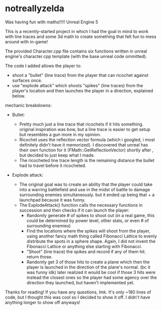 # notreallyzelda

Was having fun with maths!!!!!
Unreal Engine 5

This is a recently-started project in which I had the goal in mind to work with line traces and some 3d math to create something that felt fun to mess around with in-game!

The provided Character.cpp file contains six functions written in unreal engine's character.cpp template (with the base unreal code ommitted).

The code I added allows the player to:
- shoot a "bullet" (line trace) from the player that can ricochet against surfaces once.
- use "explode attack" which shoots "spikes" (line traces) from the player's location and then launches the player in a direction, explained below.

mechanic breakdowns:
- Bullet:
  - Pretty much just a line trace that ricochets if it hits something. original inspiration was bow, but a line trace is easier to get setup but resembles a gun more in my opinion.
  - Ricochet uses the reflection vector formula (which i googled, i most definitely didn't have it memorized). I discovered that unreal has their own function for it (FMath::GetReflectionVector) shortly after , but decided to just keep what I made.
  - The ricocheted line trace length is the remaining distance the bullet had to travel before it ricocheted.
 
- Explode attack:
  - The original goal was to create an ability that the player could take into a warring battlefield and use in the midst of battle to damage surrounding enemies simultaneously. but it ended up being that + a launchpad because it was funny.
  - The ExplodeAttack() function calls the necessary functions in succession and then checks if it can launch the player:
    - Randomly generate # of spikes to shoot out (in a real game, this could be determined by power level, other stats, or even # of surrounding enemies)
    - Find the locations where the spikes will shoot from the player, using another fancy math thing called Fibonacci Lattice to evenly distribute the spots in a sphere shape. Again, I did not invent the Fibonacci Lattice or anything else starting with Fibonacci.
    - "Shoot" (line trace) the spikes and record if any of them hit. return those.
    - Randomly get 3 of those hits to create a plane which then the player is launched in the direction of the plane's normal. (bc it was funny idk) later realized it would be cool if those 3 hits were instead the closest ones so the player had some agency over the direction they launched, but haven't implemented yet.
   

Thanks for reading! If you have any questions, lmk. It's only ~180 lines of code, but I thought this was cool so I decided to show it off. I didn't have anything longer to show off anyways!

